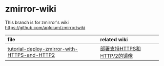 # zmirror-wiki
This branch is for zmirror's wiki  
https://github.com/aploium/zmirror/wiki  

| file                                                | related wiki |
|:----------------------------------------------------|:-------------|
| [tutorial-deploy-zmirror-with-HTTPS-and-HTTP2](tutorial-deploy-zmirror-with-HTTPS-and-HTTP2.md) | [部署支持HTTPS和HTTP/2的镜像](https://github.com/aploium/zmirror/wiki/%E9%83%A8%E7%BD%B2%E6%94%AF%E6%8C%81HTTPS%E5%92%8CHTTP2.0%E7%9A%84%E9%95%9C%E5%83%8F)                                                                                                                                                                         |
